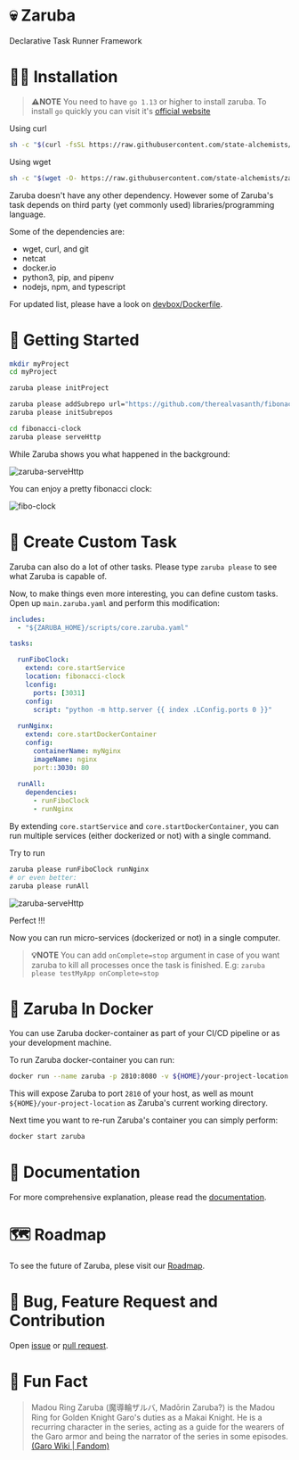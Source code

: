 # 💀 Zaruba 

Declarative Task Runner Framework

# 👨‍💻 Installation

> **⚠️NOTE** You need to have `go 1.13` or higher to install zaruba. To install `go` quickly you can visit it's [official website](https://golang.org/doc/install)

Using curl

```sh
sh -c "$(curl -fsSL https://raw.githubusercontent.com/state-alchemists/zaruba/master/install.sh)"
```

Using wget

```sh
sh -c "$(wget -O- https://raw.githubusercontent.com/state-alchemists/zaruba/master/install.sh)"
```

Zaruba doesn't have any other dependency. However some of Zaruba's task depends on third party (yet commonly used) libraries/programming language.

Some of the dependencies are:

* wget, curl, and git
* netcat
* docker.io
* python3, pip, and pipenv
* nodejs, npm, and typescript

For updated list, please have a look on [devbox/Dockerfile](./devbox/Dockerfile).


# 🏁 Getting Started

```sh
mkdir myProject
cd myProject

zaruba please initProject

zaruba please addSubrepo url="https://github.com/therealvasanth/fibonacci-clock"
zaruba please initSubrepos

cd fibonacci-clock
zaruba please serveHttp
```

While Zaruba shows you what happened in the background:

![zaruba-serveHttp](screenshots/zaruba-serveHttp.png)

You can enjoy a pretty fibonacci clock:

![fibo-clock](screenshots/fibo-clock.png)

# 🔨 Create Custom Task

Zaruba can also do a lot of other tasks. Please type `zaruba please` to see what Zaruba is capable of.

Now, to make things even more interesting, you can define custom tasks. Open up `main.zaruba.yaml` and perform this modification:

```yaml
includes:
  - "${ZARUBA_HOME}/scripts/core.zaruba.yaml"

tasks:

  runFiboClock:
    extend: core.startService
    location: fibonacci-clock
    lconfig:
      ports: [3031]
    config:
      script: "python -m http.server {{ index .LConfig.ports 0 }}"
  
  runNginx:
    extend: core.startDockerContainer
    config:
      containerName: myNginx
      imageName: nginx
      port::3030: 80
  
  runAll:
    dependencies:
      - runFiboClock
      - runNginx
```

By extending `core.startService` and `core.startDockerContainer`, you can run multiple services (either dockerized or not) with a single command.

Try to run

```sh
zaruba please runFiboClock runNginx
# or even better:
zaruba please runAll
```

![zaruba-serveHttp](screenshots/zaruba-runAll.png)

Perfect !!!

Now you can run micro-services (dockerized or not) in a single computer.

> **💡NOTE** You can add `onComplete=stop` argument in case of you want zaruba to kill all processes once the task is finished. E.g: `zaruba please testMyApp onComplete=stop`

# 🐳 Zaruba In Docker

You can use Zaruba docker-container as part of your CI/CD pipeline or as your development machine.

To run Zaruba docker-container you can run:

```sh
docker run --name zaruba -p 2810:8080 -v ${HOME}/your-project-location:/project -d stalchmst/zaruba:latest
```

This will expose Zaruba to port `2810` of your host, as well as mount `${HOME}/your-project-location` as Zaruba's current working directory.

Next time you want to re-run Zaruba's container you can simply perform:

```sh
docker start zaruba
```

# 📁 Documentation

For more comprehensive explanation, please read the [documentation](docs/Documentation.md).

# 🗺️ Roadmap

To see the future of Zaruba, plese visit our [Roadmap](Roadmap.md).

# 🐞 Bug, Feature Request and Contribution

Open [issue](https://github.com/state-alchemists/zaruba/issues) or [pull request](https://github.com/state-alchemists/zaruba/pulls).


# 🎉 Fun Fact

> Madou Ring Zaruba (魔導輪ザルバ, Madōrin Zaruba?) is the Madou Ring for Golden Knight Garo's duties as a Makai Knight. He is a recurring character in the series, acting as a guide for the wearers of the Garo armor and being the narrator of the series in some episodes. [(Garo Wiki | Fandom)](https://garoseries.fandom.com/wiki/Zaruba)
